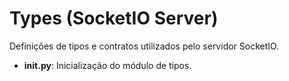 # Types (SocketIO Server)

Definições de tipos e contratos utilizados pelo servidor SocketIO.

- **__init__.py**: Inicialização do módulo de tipos.
